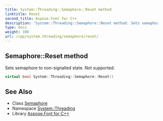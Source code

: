 ```yaml
---
title: System::Threading::Semaphore::Reset method
linktitle: Reset
second_title: Aspose.Font for C++
description: 'System::Threading::Semaphore::Reset method. Sets semaphore to non-signalled state. Not supported in C++.'
type: docs
weight: 300
url: /cpp/system.threading/semaphore/reset/
---
```

## Semaphore::Reset method


Sets semaphore to non-signalled state. Not supported.

```cpp
virtual bool System::Threading::Semaphore::Reset()
```

## See Also

* Class [Semaphore](../)
* Namespace [System::Threading](../../)
* Library [Aspose.Font for C++](../../../)
